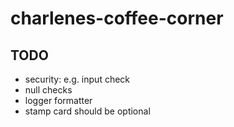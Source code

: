 # charlenes-coffee-corner

## TODO
- security: e.g. input check
- null checks
- logger formatter
- stamp card should be optional